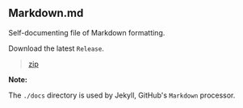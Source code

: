 ## Markdown.md

Self-documenting file of 
Markdown formatting.

Download the latest `Release`.

>[zip](https://github.com/PersonHood/Markdown/archive/refs/tags/v3.0.zip)

**Note:**

The `./docs` directory is used by Jekyll, GitHub's `Markdown` processor.


